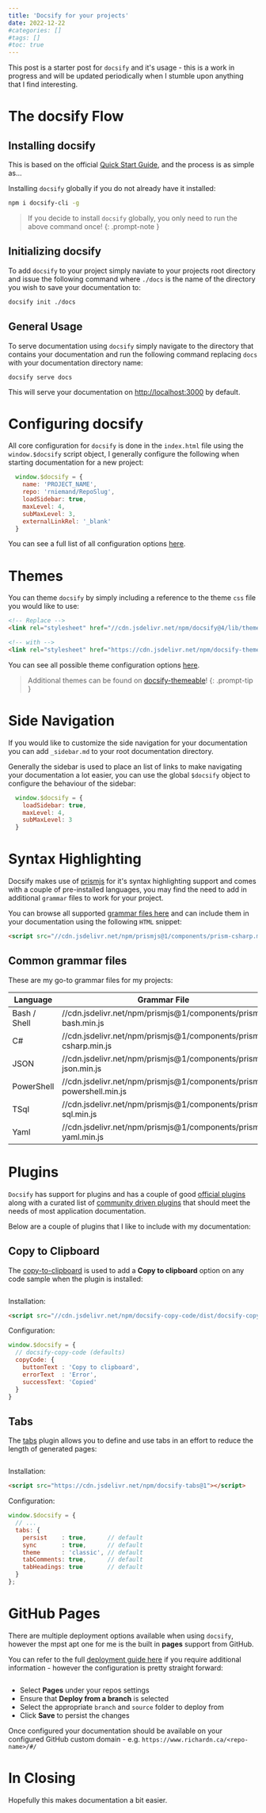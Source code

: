 ```yaml
---
title: 'Docsify for your projects'
date: 2022-12-22
#categories: []
#tags: []
#toc: true
---
```


This post is a starter post for `docsify` and it's usage - this is a work in progress and will be updated periodically when I stumble upon anything that I find interesting.

# The docsify Flow

## Installing docsify
This is based on the official [Quick Start Guide](https://docsify.js.org/#/quickstart), and the process is as simple as...

Installing `docsify` globally if you do not already have it installed:

```bash
npm i docsify-cli -g
```
> If you decide to install `docsify` globally, you only need to run the above command once!
{: .prompt-note }

## Initializing docsify
To add `docsify` to your project simply naviate to your projects root directory and issue the following command where `./docs` is the name of the directory you wish to save your documentation to:

```bash
docsify init ./docs
```

## General Usage
To serve documentation using `docsify` simply navigate to the directory that contains your documentation and run the following command replacing `docs` with your documentation directory name:

```shell
docsify serve docs
```

This will serve your documentation on [http://localhost:3000](http://localhost:3000) by default.

# Configuring docsify
All core configuration for `docsify` is done in the `index.html` file using the `window.$docsify` script object, I generally configure the following when starting documentation for a new project:

```js
  window.$docsify = {
    name: 'PROJECT_NAME',
    repo: 'rniemand/RepoSlug',
    loadSidebar: true,
    maxLevel: 4,
    subMaxLevel: 3,
    externalLinkRel: '_blank'
  }
```
You can see a full list of all configuration options [here](https://docsify.js.org/#/configuration).

# Themes
You can theme `docsify` by simply including a reference to the theme `css` file you would like to use:

```html
<!-- Replace -->
<link rel="stylesheet" href="//cdn.jsdelivr.net/npm/docsify@4/lib/themes/vue.css">

<!-- with -->
<link rel="stylesheet" href="https://cdn.jsdelivr.net/npm/docsify-themeable@0/dist/css/theme-simple-dark.css">
```

You can see all possible theme configuration options [here](https://docsify.js.org/#/themes).

> Additional themes can be found on [docsify-themeable](https://jhildenbiddle.github.io/docsify-themeable/#/)!
{: .prompt-tip }

# Side Navigation
If you would like to customize the side navigation for your documentation you can add `_sidebar.md` to your root documentation directory.

Generally the sidebar is used to place an list of links to make navigating your documentation a lot easier, you can use the global `$docsify` object to configure the behaviour of the sidebar:

```js
  window.$docsify = {
    loadSidebar: true,
    maxLevel: 4,
    subMaxLevel: 3
  }
```

# Syntax Highlighting
Docsify makes use of [prismjs](https://prismjs.com/) for it's syntax highlighting support and comes with a couple of pre-installed languages, you may find the need to add in additional `grammar` files to work for your project.

You can browse all supported [grammar files here](https://cdn.jsdelivr.net/npm/prismjs@1/components/) and can include them in your documentation using the following `HTML` snippet:

```html
<script src="//cdn.jsdelivr.net/npm/prismjs@1/components/prism-csharp.min.js"></script>
```

## Common grammar files
These are my go-to grammar files for my projects:

| Language | Grammar File |
| --- | --- |
| Bash / Shell | //cdn.jsdelivr.net/npm/prismjs@1/components/prism-bash.min.js |
| C# | //cdn.jsdelivr.net/npm/prismjs@1/components/prism-csharp.min.js |
| JSON | //cdn.jsdelivr.net/npm/prismjs@1/components/prism-json.min.js |
| PowerShell | //cdn.jsdelivr.net/npm/prismjs@1/components/prism-powershell.min.js |
| TSql | //cdn.jsdelivr.net/npm/prismjs@1/components/prism-sql.min.js |
| Yaml | //cdn.jsdelivr.net/npm/prismjs@1/components/prism-yaml.min.js |

# Plugins
`Docsify` has support for plugins and has a couple of good [official plugins](https://docsify.js.org/#/awesome?id=plugins) along with a curated list of [community driven plugins](https://docsify.js.org/#/awesome?id=plugins) that should meet the needs of most application documentation.

Below are a couple of plugins that I like to include with my documentation:

## Copy to Clipboard
The [copy-to-clipboard](https://docsify.js.org/#/plugins?id=copy-to-clipboard) is used to add a **Copy to clipboard** option on any code sample when the plugin is installed:

<img src="./002.png" alt="" />

Installation:

```html
<script src="//cdn.jsdelivr.net/npm/docsify-copy-code/dist/docsify-copy-code.min.js"></script>
```

Configuration:

```js
window.$docsify = {
  // docsify-copy-code (defaults)
  copyCode: {
    buttonText : 'Copy to clipboard',
    errorText  : 'Error',
    successText: 'Copied'
  }
}
```

## Tabs
The [tabs](https://docsify.js.org/#/plugins?id=tabs) plugin allows you to define and use tabs in an effort to reduce the length of generated pages:

<img src="./001.png" alt="" />

Installation:

```html
<script src="https://cdn.jsdelivr.net/npm/docsify-tabs@1"></script>
```

Configuration:

```js
window.$docsify = {
  // ...
  tabs: {
    persist    : true,      // default
    sync       : true,      // default
    theme      : 'classic', // default
    tabComments: true,      // default
    tabHeadings: true       // default
  }
};
```

# GitHub Pages
There are multiple deployment options available when using `docsify`, however the mpst apt one for me is the built in **pages** support from GitHub.

You can refer to the full [deployment guide here](https://docsify.js.org/#/deploy?id=github-pages) if you require additional information - however the configuration is pretty straight forward:

<img src="./003.png" alt="" />

- Select **Pages** under your repos settings
- Ensure that **Deploy from a branch** is selected
- Select the appropriate `branch` and `source` folder to deploy from
- Click **Save** to persist the changes

Once configured your documentation should be available on your configured GitHub custom domain - e.g. `https://www.richardn.ca/<repo-name>/#/`

# In Closing
Hopefully this makes documentation a bit easier.
